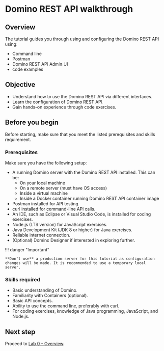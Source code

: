 # Domino REST API walkthrough

## Overview

The tutorial guides you through using and configuring the Domino REST API using:

- Command line
- Postman
- Domino REST API Admin UI
- code examples

## Objective

- Understand how to use the Domino REST API via different interfaces.
- Learn the configuration of Domino REST API.
- Gain hands-on experience through code exercises.

## Before you begin

Before starting, make sure that you meet the listed prerequisites and skills requirement.

### Prerequisites

Make sure you have the following setup:

- A running Domino server with the Domino REST API installed. This can be:
    - On your local machine
    - On a remote server (must have OS access)
    - Inside a virtual machine
    - Inside a Docker container running Domino REST API container image
- Postman installed for API testing.
- curl installed for command-line API calls.
- An IDE, such as Eclipse or Visual Studio Code, is installed for coding exercises.
- Node.js (LTS version) for JavaScript exercises.
- Java Development Kit (JDK 8 or higher) for Java exercises.
- Reliable internet connection.
- (Optional) Domino Designer if interested in exploring further.

!!! danger "Important"

    **Don't use** a production server for this tutorial as configuration changes will be made. It is recommended to use a temporary local server.

### Skills required

- Basic understanding of Domino.
- Familiarity with Containers (optional).
- Basic API concepts.
- Ability to use the command line, preferably with curl.
- For coding exercises, knowledge of Java programming, JavaScript, and Node.js.

## Next step

Proceed to [Lab 0 - Overview](lab-00.md).

<!--
This workshop is designed for a duration of 3.5 h (210 min) and covers the use and configuration of the Domino REST API using:

- Command line
- POSTMAN (or your favorite REST client)
- Domino REST AdminUI
- Code examples

## Agenda

See the menu on the left for the sequence.

## Prerequisites

- A running Domino server with the Domino REST API installed on one of the following:
    - on your local machine
    - a remote server (note: you need OS access there)
    - in a virtual machine
    - in a (Docker) container using the the Domino REST API Container image

- [Postman](https://www.postman.com) installed

- [CURL](https://curl.se) installed
- An IDE, like Eclipse or Visual Studio Code, installed

- [NodeJS](https://nodejs.org/en/) (LTS Version) if you want to complete the JavaScript exercises

- [JDK](https://jdk.java.net) (>= 8) if you want to complete the Java exercises
- Internet connection
- Optional (but you want out of curiosity): Domino Designer installed

!!!danger "Don't use a production server"
    We will mess with settings, so you don't want to work on a production system. A temporary local server will do.

### Skills

- Understanding of Domino
- Understanding of Containers (optional)
- Understanding what an API is
- Ability to use the command line (preferably with `curl`)
- For the code exercises:
    - experience in Java programming
    - experience with JavaScript and NodeJS

<!--## Conduct

- ask questions
- try things out
- talk to your fellow participants (a.k.a. pair-programming)-->


